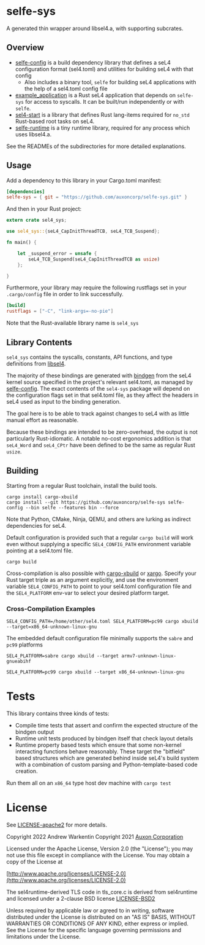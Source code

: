# selfe-sys 

A generated thin wrapper around libsel4.a, with supporting subcrates.

## Overview

* [selfe-config](selfe-config) is a build dependency library that defines a seL4 configuration format (sel4.toml) and utilities for building seL4 with that config
  * Also includes a binary tool, `selfe` for building seL4 applications with the help of a sel4.toml config file
* [example_application](example_application) is a Rust seL4 application that depends on `selfe-sys` for access to syscalls. It can be built/run independently or with `selfe`.
* [sel4-start](sel4-start) is a library that defines Rust lang-items required for `no_std` Rust-based root tasks on seL4.
* [selfe-runtime](selfe-runtime) is a tiny runtime library, required for any process which uses libsel4.a.

See the READMEs of the subdirectories for more detailed explanations.

## Usage

Add a dependency to this library in your Cargo.toml manifest:

```toml
[dependencies]
selfe-sys = { git = "https://github.com/auxoncorp/selfe-sys.git" }
```

And then in your Rust project:

```rust
extern crate sel4_sys;

use sel4_sys::{seL4_CapInitThreadTCB, seL4_TCB_Suspend};

fn main() {

    let _suspend_error = unsafe {
        seL4_TCB_Suspend(seL4_CapInitThreadTCB as usize)
    };

}

```

Furthermore, your library may require the following rustflags set in your `.cargo/config` file
in order to link successfully.
```toml
[build]
rustflags = ["-C", "link-args=-no-pie"]
```

Note that the Rust-available library name is `sel4_sys`

## Library Contents

`sel4_sys` contains the syscalls, constants, API functions, and type definitions
from [libsel4](https://github.com/seL4/seL4/tree/master/libsel4).

The majority of these bindings are generated with [bindgen](https://github.com/rust-lang/rust-bindgen)
from the seL4 kernel source specified in the project's relevant sel4.toml, as managed by
[selfe-config](../selfe-config/README.md). The exact contents of the `sel4-sys` package
will depend on the configuration flags set in that sel4.toml file, as they affect
the headers in seL4 used as input to the binding generation.

The goal here is to be able to track against changes to seL4 with as little manual
effort as reasonable.

Because these bindings are intended to be zero-overhead, the output is not particularly
Rust-idiomatic.  A notable no-cost ergonomics addition is that
`seL4_Word` and `seL4_CPtr` have been defined to be the same as regular Rust `usize`.

## Building

Starting from a regular Rust toolchain, install the build tools.

```
cargo install cargo-xbuild
cargo install --git https://github.com/auxoncorp/selfe-sys selfe-config --bin selfe --features bin --force
```

Note that Python, CMake, Ninja, QEMU, and others are lurking as indirect dependencies for seL4.

Default configuration is provided such that a regular `cargo build` will work
even without supplying a specific `SEL4_CONFIG_PATH` environment variable pointing at a sel4.toml file.

```
cargo build
```

Cross-compilation is also possible with [cargo-xbuild](https://github.com/rust-osdev/cargo-xbuild) or
[xargo](https://github.com/japaric/xargo). Specify your Rust target triple as an argument explicitly,
and use the environment variable `SEL4_CONFIG_PATH` to point to your sel4.toml configuration file
and the `SEL4_PLATFORM` env-var to select your desired platform target.

### Cross-Compilation Examples

```
SEL4_CONFIG_PATH=/home/other/sel4.toml SEL4_PLATFORM=pc99 cargo xbuild --target=x86_64-unknown-linux-gnu
```

The embedded default configuration file minimally supports the `sabre` and `pc99` platforms

```
SEL4_PLATFORM=sabre cargo xbuild --target armv7-unknown-linux-gnueabihf
```

```
SEL4_PLATFORM=pc99 cargo xbuild --target x86_64-unknown-linux-gnu
```

# Tests

This library contains three kinds of tests:

* Compile time tests that assert and confirm the expected structure of the bindgen output
* Runtime unit tests produced by bindgen itself that check layout details
* Runtime property based tests which ensure that some non-kernel interacting functions
behave reasonably. These target the "bitfield" based structures which are generated behind inside seL4's build system
with a combination of custom parsing and Python-template-based code creation.

Run them all on an `x86_64` type host dev machine with `cargo test`


# License

See [LICENSE-apache2](./LICENSE-apache2) for more details.

Copyright 2022 Andrew Warkentin
Copyright 2021 [Auxon Corporation](https://auxon.io)

Licensed under the Apache License, Version 2.0 (the "License");
you may not use this file except in compliance with the License.
You may obtain a copy of the License at

[http://www.apache.org/licenses/LICENSE-2.0](http://www.apache.org/licenses/LICENSE-2.0)

The sel4runtime-derived TLS code in tls_core.c is derived from sel4runtime and
licensed under a 2-clause BSD license [LICENSE-BSD2](./LICENSE-BSD2.md)

Unless required by applicable law or agreed to in writing, software
distributed under the License is distributed on an "AS IS" BASIS,
WITHOUT WARRANTIES OR CONDITIONS OF ANY KIND, either express or implied.
See the License for the specific language governing permissions and
limitations under the License.
